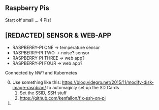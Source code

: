 ## Raspberry Pis
Start off small ... 4 Pis!
 
## [REDACTED] SENSOR & WEB-APP

- RASPBERRY-PI ONE -> temperature  sensor
- RASPBERRY-PI TWO -> noise? sensor
- RASPBERRY-PI THREE -> web app?
- RASPBERRY-PI FOUR -> web app?

Connected by *WiFi* and Kubernetes

0) Use something like this: https://blog.videgro.net/2015/11/modify-disk-image-raspbian/ to automagicly set up the SD Cards
	1) Set the SSID, SSH stuff
	2) https://github.com/kenfallon/fix-ssh-on-pi
1) 

